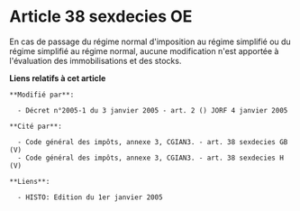 # Article 38 sexdecies OE

En cas de passage du régime normal d'imposition au régime simplifié ou du régime simplifié au régime normal, aucune
modification n'est apportée à l'évaluation des immobilisations et des stocks.

**Liens relatifs à cet article**

	**Modifié par**:

	  - Décret n°2005-1 du 3 janvier 2005 - art. 2 () JORF 4 janvier 2005

	**Cité par**:

	  - Code général des impôts, annexe 3, CGIAN3. - art. 38 sexdecies GB (V)
	  - Code général des impôts, annexe 3, CGIAN3. - art. 38 sexdecies H (V)

	**Liens**:

	  - HISTO: Edition du 1er janvier 2005
